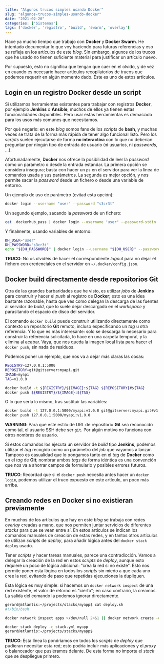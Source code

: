 ```yaml
---
title: "Algunos trucos simples usando Docker"
slug: "algunos-trucos-simples-usando-docker"
date: "2021-02-20"
categories: ['Sistemas']
tags: ['docker', 'registro', 'build', 'swarm', 'overlay']
---
```


Hace ya mucho tiempo que trabajo con **Docker** y **Docker Swarm**. He intentado
documentar lo que voy haciendo para futuras referencias y eso se refleja en los
artículos de este *blog*. Sin embargo, algunos de los trucos que he usado no
tienen suficiente material para justificar un artículo nuevo.<!--more-->

Por supuesto, esto no significa que tengan que caer en el olvido, y de vez en
cuando es necesario hacer artículos recopilatorios de trucos que podemos requerir
en algún momento dado. Este es uno de estos artículos.

## Login en un registro Docker desde un script

Si utilizamos herramientas existentes para trabajar con registros **Docker**,
por ejemplo **Jenkins** o **Ansible**, muchos de ellos ya tienen estas
funcionalidades disponibles. Pero usar estas herramientas es demasiado para los
usos más comunes que necesitamos.

Por qué negarlo: en este *blog* somos fans de los *scripts* de **bash**, y muchas
veces se trata de la forma más rápida de tener algo funcional listo. Pero los
*scripts* suelen ejecutarse de forma **no interactiva** con lo que no deberían
preguntar por ningún tipo de entrada de usuario (ni usuarios, ni *passwords*, ...).

Afortunadamente, **Docker** nos ofrece la posibilidad de leer la *password* como
un parámetro o desde la entrada estándar. La primera opción se considera insegura;
basta con hacer un `ps` en el servidor para ver la línea de comandos usada y sus
parámetros. La segunda es mejor opción, y nos permite sacar la *password* desde
un fichero o desde una variable de entorno.

Un ejemplo de uso de parámetro (evitad esta opción):

```bash
docker login --username "user" --password "s3cr3t"
```

Un segundo ejemplo, sacando la *password* de un fichero:

```bash
cat .dockerhub_pass | docker login --username "user" --password-stdin
```

Y finalmente, usando variables de entorno:

```bash
DH_USER="user"
DH_PASSWORD="s3cr3t"
echo "${DH_PASSWORD}" | docker login --username "${DH_USER}" --password-stdin
```

**TRUCO**: No os olvidéis de hacer el correspondiente *logout* para no dejar
el fichero con credenciales en el servidor en `~/.docker/config.json`.

## Docker build directamente desde repositorios Git

Otra de las grandes barbaridades que he visto, es utilizar *jobs* de **Jenkins**
para construir y hacer el *push* al registro de **Docker**; esto es una idea
bastante razonable, hasta que ves como delegan la descarga de las fuentes al
servidor de *build*, que lo suele dejar descargado en el *workspace* y parasitando
el espacio de disco del servidor.

El comando `docker build` puede construir utilizando directamente como contexto un
repositorio **Git** remoto, incluso especificando un *tag* u otra referencia. Y lo
que es más interesante: solo se descarga lo necesario para construir la referencia
solicitada, lo hace en una carpeta temporal, y la elimina al acabar. Vaya, que nos
queda la imagen local lista para hacer el `docker push`, sin nada de residuos.

Podemos poner un ejemplo, que nos va a dejar más claras las cosas:

```bash
REGISTRY=127.0.0.1:5000
REPOSITORY=git@gitserver:myapi.git
IMAGE=myapi
TAG=v1.0.0

docker build -t ${REGISTRY}/${IMAGE}:${TAG} ${REPOSITORY}#${TAG}
docker push ${REGISTRY}/${IMAGE}:${TAG}
```

O lo que sería lo mismo, tras sustituir las variables:

```bash
docker build -t 127.0.0.1:5000/myapi:v1.0.0 git@gitserver:myapi.git#v1.0.0
docker push 127.0.0.1:5000/myapi:v1.0.0
```

**WARNING**: Para que este estilo de URL de repositorio **Git** sea reconocido
como tal, el usuario SSH debe ser `git`. Por algún motivo no funciona con otros
nombres de usuario.

Si estos comandos los ejecuta un servidor de *build* tipo **Jenkins**, podemos
utilizar el *tag* recogido como un parámetro del *job* que vayamos a lanzar.
Tampoco es casualidad que lo pongamos tanto en el *tag* de **Docker** como en
el *tag* de **Git**; nombrar ambos *tags* de forma idéntica es una convención
que nos va a ahorrar campos de formulario y posibles errores futuros.

**TRUCO**: Recordad que si el `docker push` necesita antes hacer un `docker login`,
podemos utilizar el truco expuesto en este artículo, un poco más arriba.

## Creando redes en Docker si no existieran previamente

En muchos de los artículos que hay en este *blog* se trabaja con redes *overlay*
creadas a mano, que nos permiten juntar servicios de diferentes *stacks* para
que se vean entre sí. En estos artículos se indican los comandos manuales de
creación de estas redes, y en tantos otros artículos se utilizan *scripts* de
*deploy*, para añadir lógica antes del `docker stack deploy` usado.

Tener *scripts* y hacer tareas manuales, parece una contradicción. Vamos a
delegar la creación de la red en estos *scripts* de *deploy*, aunque esto
requiere un poco de lógica adicional: "crea la red si no existe". Esto nos permite
poner esta lógica en todos los *scripts* sin miedo a que cada uno cree la red,
evitando de paso que repetidas ejecuciones la dupliquen.

Esta lógica es muy simple: si hacemos un `docker network inspect` de una red
existente, el valor de retorno es "cierto"; en caso contrario, la creamos. La
salida del comando la podemos ignorar directamente.

```bash
gerard@atlantis:~/projects/stacks/myapp$ cat deploy.sh 
#!/bin/bash

docker network inspect apps >/dev/null 2>&1 || docker network create -d overlay apps

docker stack deploy -c stack.yml myapp
gerard@atlantis:~/projects/stacks/myapp$ 
```

**TRUCO**: Esta línea la pondríamos en todos los *scripts* de *deploy* que pudieran
necesitar esta red; esto podría incluir más aplicaciones y el *proxy* o balanceador
que pusiéramos delante. De esta forma no importa el *stack* que se despliegue primero.
